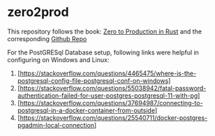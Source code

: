 # zero2prod
This repository follows the book: [Zero to Production in Rust](https://www.zero2prod.com/index.html) and the corresponding [Github Repo](https://github.com/LukeMathWalker/zero-to-production)

For the PostGRESql Database setup, following links were helpful in configuring on Windows and Linux:
1. [https://stackoverflow.com/questions/4465475/where-is-the-postgresql-config-file-postgresql-conf-on-windows]
2. [https://stackoverflow.com/questions/55038942/fatal-password-authentication-failed-for-user-postgres-postgresql-11-with-pg]
3. [https://stackoverflow.com/questions/37694987/connecting-to-postgresql-in-a-docker-container-from-outside]
4. [https://stackoverflow.com/questions/25540711/docker-postgres-pgadmin-local-connection]
